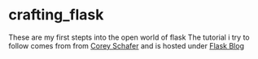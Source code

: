 # crafting_flask
These are my first stepts into the open world of flask
The tutorial i try to follow comes from from [Corey Schafer](https://github.com/CoreyMSchafer) and is hosted under [Flask Blog](https://github.com/CoreyMSchafer/code_snippets/tree/master/Python/Flask_Blog)

